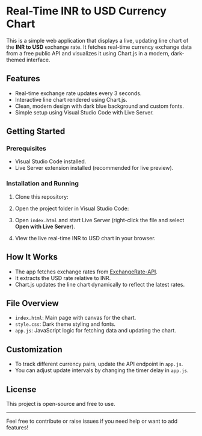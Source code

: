 # Real-Time INR to USD Currency Chart

This is a simple web application that displays a live, updating line chart of the **INR to USD** exchange rate. It fetches real-time currency exchange data from a free public API and visualizes it using Chart.js in a modern, dark-themed interface.

## Features

- Real-time exchange rate updates every 3 seconds.
- Interactive line chart rendered using Chart.js.
- Clean, modern design with dark blue background and custom fonts.
- Simple setup using Visual Studio Code with Live Server.

## Getting Started

### Prerequisites

- Visual Studio Code installed.
- Live Server extension installed (recommended for live preview).

### Installation and Running

1. Clone this repository:

2. Open the project folder in Visual Studio Code:


3. Open `index.html` and start Live Server (right-click the file and select **Open with Live Server**).

4. View the live real-time INR to USD chart in your browser.

## How It Works

- The app fetches exchange rates from [ExchangeRate-API](https://www.exchangerate-api.com).
- It extracts the USD rate relative to INR.
- Chart.js updates the line chart dynamically to reflect the latest rates.

## File Overview

- `index.html`: Main page with canvas for the chart.
- `style.css`: Dark theme styling and fonts.
- `app.js`: JavaScript logic for fetching data and updating the chart.

## Customization

- To track different currency pairs, update the API endpoint in `app.js`.
- You can adjust update intervals by changing the timer delay in `app.js`.

## License

This project is open-source and free to use.

---

Feel free to contribute or raise issues if you need help or want to add features!


